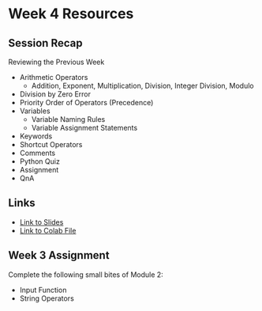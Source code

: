 # Week 4 Resources

## Session Recap
Reviewing the Previous Week
* Arithmetic Operators
    * Addition, Exponent, Multiplication, Division, Integer Division, Modulo
* Division by Zero Error
* Priority Order of Operators (Precedence)
* Variables
    * Variable Naming Rules
    * Variable Assignment Statements
* Keywords
* Shortcut Operators
* Comments
* Python Quiz
* Assignment
* QnA

## Links
* [Link to Slides](https://github.com/WomenWhoCode/WWCodePython/blob/master/PythonForBeginners/Week_4_Resources/Week%204_Reviewing%20Arithmetic%20Operators-Variables.pdf)
* [Link to Colab File](https://github.com/WomenWhoCode/WWCodePython/blob/master/PythonForBeginners/Week_4_Resources/Week_4_ExampleCode.ipynb)

## Week 3 Assignment
Complete the following small bites of Module 2:
* Input Function
* String Operators



